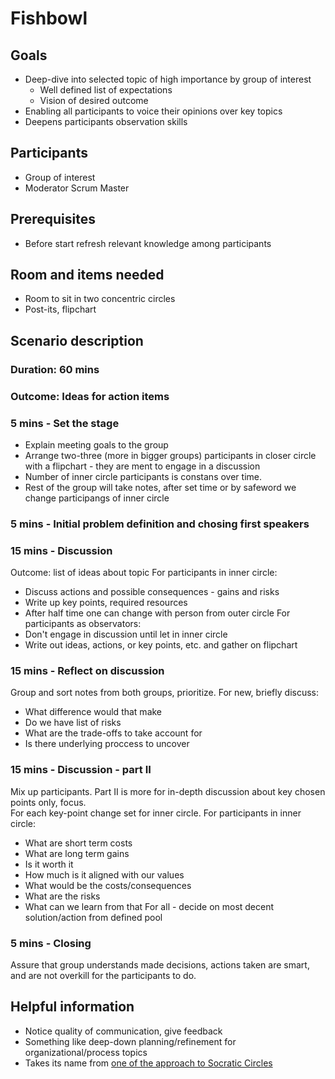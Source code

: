 
# Fishbowl

## Goals

* Deep-dive into selected topic of high importance by group of interest
  * Well defined list of expectations
  * Vision of desired outcome
* Enabling all participants to voice their opinions over key topics
* Deepens participants observation skills

## Participants

* Group of interest
* Moderator Scrum Master

## Prerequisites

* Before start refresh relevant knowledge among participants

## Room and items needed

* Room to sit in two concentric circles
* Post-its, flipchart

## Scenario description

### Duration: 60 mins

### Outcome: Ideas for action items

### 5 mins - Set the stage

* Explain meeting goals to the group
* Arrange two-three (more in bigger groups) participants in closer circle with a flipchart - they are ment to engage in a discussion
* Number of inner circle participants is constans over time.
* Rest of the group will take notes, after set time or by safeword we change participangs of inner circle

### 5 mins - Initial problem definition and chosing first speakers

### 15 mins - Discussion

Outcome: list of ideas about topic
For participants in inner circle:

* Discuss actions and possible consequences - gains and risks
* Write up key points, required resources
* After half time one can change with person from outer circle
For participants as observators:
* Don't engage in discussion until let in inner circle
* Write out ideas, actions, or key points, etc. and gather on flipchart

### 15 mins - Reflect on discussion

Group and sort notes from both groups, prioritize. For new, briefly discuss:

* What difference would that make
* Do we have list of risks
* What are the trade-offs to take account for
* Is there underlying proccess to uncover

### 15 mins - Discussion - part II

Mix up participants. Part II is more for in-depth discussion about key chosen points only, focus.  
For each key-point change set for inner circle.
For participants in inner circle:

* What are short term costs
* What are long term gains
* Is it worth it
* How much is it aligned with our values
* What would be the costs/consequences
* What are the risks
* What can we learn from that
For all - decide on most decent solution/action from defined pool  

### 5 mins - Closing

Assure that group understands made decisions, actions taken are smart, and are not overkill for the participants to do.

## Helpful information

* Notice quality of communication, give feedback
* Something like deep-down planning/refinement for organizational/process topics
* Takes its name from [one of the approach to Socratic Circles](https://en.wikipedia.org/wiki/Socratic_method)

